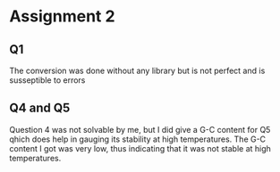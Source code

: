 # Assignment 2

## Q1

The conversion was done without any library but is not perfect and is susseptible to errors

## Q4 and Q5

Question 4 was not solvable by me, but I did give a G-C content for Q5 qhich does help in gauging its stability at high temperatures.
The G-C content I got was very low, thus indicating that it was not stable at high temperatures.